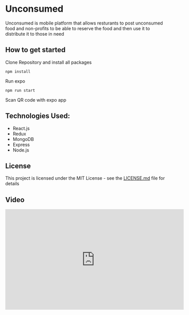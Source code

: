 # Unconsumed

Unconsumed is mobile platform that allows resturants to post unconsumed food and non-profits to be able to reserve the food and then use it to distribute it to those in need

## How to get started

Clone Repository and install all packages
```
npm install
```
Run expo
```
npm run start
```
Scan QR code with expo app

## Technologies Used:

* React.js
* Redux
* MongoDB
* Express
* Node.js

## License

This project is licensed under the MIT License - see the [LICENSE.md](LICENSE.md) file for details

## Video

<iframe width="560" height="315" src="https://www.youtube.com/embed/yRKxmd4y0B0" frameborder="0" allow="accelerometer; autoplay; encrypted-media; gyroscope; picture-in-picture" allowfullscreen></iframe>
